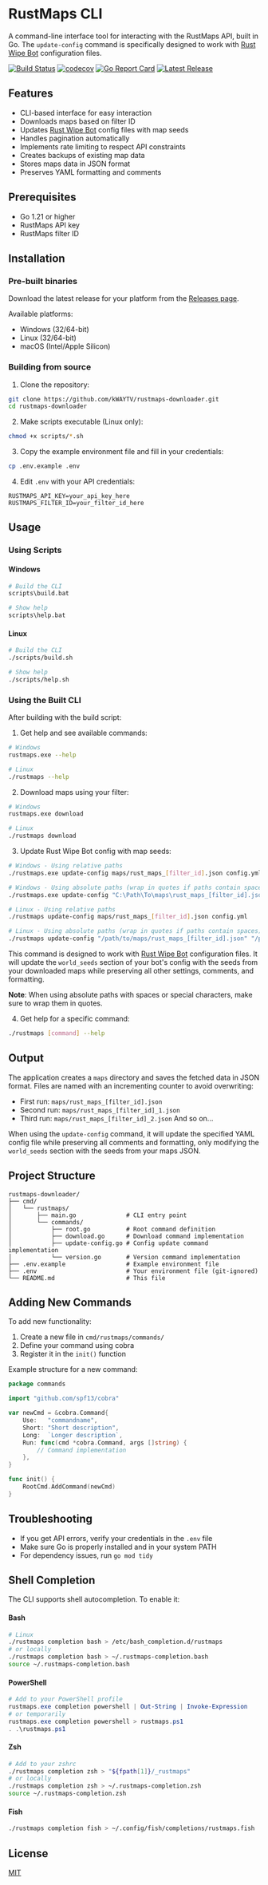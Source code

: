 # RustMaps CLI

A command-line interface tool for interacting with the RustMaps API, built in Go. The `update-config` command is specifically designed to work with [Rust Wipe Bot](https://github.com/kWAYTV/rust-wipe-bot) configuration files.

[![Build Status](https://github.com/kWAYTV/rustmaps-downloader/actions/workflows/build.yml/badge.svg)](https://github.com/kWAYTV/rustmaps-downloader/actions/workflows/build.yml)
[![codecov](https://codecov.io/gh/kWAYTV/rustmaps-downloader/branch/main/graph/badge.svg)](https://codecov.io/gh/kWAYTV/rustmaps-downloader)
[![Go Report Card](https://goreportcard.com/badge/github.com/kWAYTV/rustmaps-downloader)](https://goreportcard.com/report/github.com/kWAYTV/rustmaps-downloader)
[![Latest Release](https://img.shields.io/github/v/release/kWAYTV/rustmaps-downloader?include_prereleases)](https://github.com/kWAYTV/rustmaps-downloader/releases/latest)

## Features

- CLI-based interface for easy interaction
- Downloads maps based on filter ID
- Updates [Rust Wipe Bot](https://github.com/kWAYTV/rust-wipe-bot) config files with map seeds
- Handles pagination automatically
- Implements rate limiting to respect API constraints
- Creates backups of existing map data
- Stores maps data in JSON format
- Preserves YAML formatting and comments

## Prerequisites

- Go 1.21 or higher
- RustMaps API key
- RustMaps filter ID

## Installation

### Pre-built binaries

Download the latest release for your platform from the [Releases page](https://github.com/kWAYTV/rustmaps-downloader/releases).

Available platforms:

- Windows (32/64-bit)
- Linux (32/64-bit)
- macOS (Intel/Apple Silicon)

### Building from source

1. Clone the repository:

```bash
git clone https://github.com/kWAYTV/rustmaps-downloader.git
cd rustmaps-downloader
```

2. Make scripts executable (Linux only):

```bash
chmod +x scripts/*.sh
```

3. Copy the example environment file and fill in your credentials:

```bash
cp .env.example .env
```

4. Edit `.env` with your API credentials:

```plaintext
RUSTMAPS_API_KEY=your_api_key_here
RUSTMAPS_FILTER_ID=your_filter_id_here
```

## Usage

### Using Scripts

#### Windows

```bash
# Build the CLI
scripts\build.bat

# Show help
scripts\help.bat
```

#### Linux

```bash
# Build the CLI
./scripts/build.sh

# Show help
./scripts/help.sh
```

### Using the Built CLI

After building with the build script:

1. Get help and see available commands:

```bash
# Windows
rustmaps.exe --help

# Linux
./rustmaps --help
```

2. Download maps using your filter:

```bash
# Windows
rustmaps.exe download

# Linux
./rustmaps download
```

3. Update Rust Wipe Bot config with map seeds:

```bash
# Windows - Using relative paths
./rustmaps.exe update-config maps/rust_maps_[filter_id].json config.yml

# Windows - Using absolute paths (wrap in quotes if paths contain spaces)
./rustmaps.exe update-config "C:\Path\To\maps\rust_maps_[filter_id].json" "C:\Path\To\config.yml"

# Linux - Using relative paths
./rustmaps update-config maps/rust_maps_[filter_id].json config.yml

# Linux - Using absolute paths (wrap in quotes if paths contain spaces)
./rustmaps update-config "/path/to/maps/rust_maps_[filter_id].json" "/path/to/config.yml"
```

This command is designed to work with [Rust Wipe Bot](https://github.com/kWAYTV/rust-wipe-bot) configuration files. It will update the `world_seeds` section of your bot's config with the seeds from your downloaded maps while preserving all other settings, comments, and formatting.

**Note**: When using absolute paths with spaces or special characters, make sure to wrap them in quotes.

4. Get help for a specific command:

```bash
./rustmaps [command] --help
```

## Output

The application creates a `maps` directory and saves the fetched data in JSON format. Files are named with an incrementing counter to avoid overwriting:

- First run: `maps/rust_maps_[filter_id].json`
- Second run: `maps/rust_maps_[filter_id]_1.json`
- Third run: `maps/rust_maps_[filter_id]_2.json`
  And so on...

When using the `update-config` command, it will update the specified YAML config file while preserving all comments and formatting, only modifying the `world_seeds` section with the seeds from your maps JSON.

## Project Structure

```
rustmaps-downloader/
├── cmd/
│   └── rustmaps/
│       ├── main.go              # CLI entry point
│       └── commands/
│           ├── root.go          # Root command definition
│           ├── download.go      # Download command implementation
│           ├── update-config.go # Config update command implementation
│           └── version.go       # Version command implementation
├── .env.example                 # Example environment file
├── .env                         # Your environment file (git-ignored)
└── README.md                    # This file
```

## Adding New Commands

To add new functionality:

1. Create a new file in `cmd/rustmaps/commands/`
2. Define your command using cobra
3. Register it in the `init()` function

Example structure for a new command:

```go
package commands

import "github.com/spf13/cobra"

var newCmd = &cobra.Command{
    Use:   "commandname",
    Short: "Short description",
    Long:  `Longer description`,
    Run: func(cmd *cobra.Command, args []string) {
        // Command implementation
    },
}

func init() {
    RootCmd.AddCommand(newCmd)
}
```

## Troubleshooting

- If you get API errors, verify your credentials in the `.env` file
- Make sure Go is properly installed and in your system PATH
- For dependency issues, run `go mod tidy`

## Shell Completion

The CLI supports shell autocompletion. To enable it:

#### Bash

```bash
# Linux
./rustmaps completion bash > /etc/bash_completion.d/rustmaps
# or locally
./rustmaps completion bash > ~/.rustmaps-completion.bash
source ~/.rustmaps-completion.bash
```

#### PowerShell

```powershell
# Add to your PowerShell profile
rustmaps.exe completion powershell | Out-String | Invoke-Expression
# or temporarily
rustmaps.exe completion powershell > rustmaps.ps1
. .\rustmaps.ps1
```

#### Zsh

```bash
# Add to your zshrc
./rustmaps completion zsh > "${fpath[1]}/_rustmaps"
# or locally
./rustmaps completion zsh > ~/.rustmaps-completion.zsh
source ~/.rustmaps-completion.zsh
```

#### Fish

```bash
./rustmaps completion fish > ~/.config/fish/completions/rustmaps.fish
```

## License

[MIT](LICENSE)
